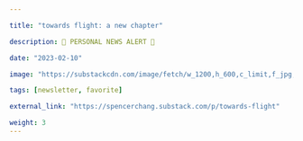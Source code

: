 ```yaml
---

title: "towards flight: a new chapter"

description: 📳 PERSONAL NEWS ALERT 📳

date: "2023-02-10"

image: "https://substackcdn.com/image/fetch/w_1200,h_600,c_limit,f_jpg,q_auto:good,fl_progressive:steep/https%3A%2F%2Fsubstack-post-media.s3.amazonaws.com%2Fpublic%2Fimages%2F20863b85-9480-4af1-923c-d5462681b06b_2048x1133.png"

tags: [newsletter, favorite]

external_link: "https://spencerchang.substack.com/p/towards-flight"

weight: 3
---
```

